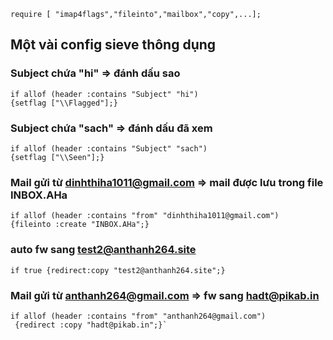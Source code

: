 ```
require [ "imap4flags","fileinto","mailbox","copy",...];
```
## Một vài config sieve thông dụng
### Subject chứa "hi" => đánh dấu sao
```
if allof (header :contains "Subject" "hi")
{setflag ["\\Flagged"];}
```
### Subject chứa "sach" => đánh dấu đã xem
```
if allof (header :contains "Subject" "sach")
{setflag ["\\Seen"];}
```
### Mail gửi từ dinhthiha1011@gmail.com => mail được lưu trong file INBOX.AHa
```
if allof (header :contains "from" "dinhthiha1011@gmail.com")
{fileinto :create "INBOX.AHa";}
```
### auto fw sang test2@anthanh264.site
```
if true {redirect:copy "test2@anthanh264.site";}
```
### Mail gửi từ anthanh264@gmail.com => fw sang hadt@pikab.in
```
if allof (header :contains "from" "anthanh264@gmail.com")
 {redirect :copy "hadt@pikab.in";}`
```
